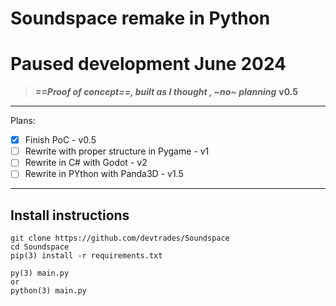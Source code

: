 # Soundspace remake in Python
# Paused development June 2024
> ***==Proof of concept==, built as I thought , ~no~ planning***
**v0.5**


---
Plans:
- [x] Finish PoC - v0.5
- [ ] Rewrite with proper structure in Pygame - v1
- [ ] Rewrite in C# with Godot - v2
- [ ] Rewrite in PYthon with Panda3D - v1.5

---
## Install instructions
```
git clone https://github.com/devtrades/Soundspace
cd Soundspace
pip(3) install -r requirements.txt

py(3) main.py
or
python(3) main.py
```


